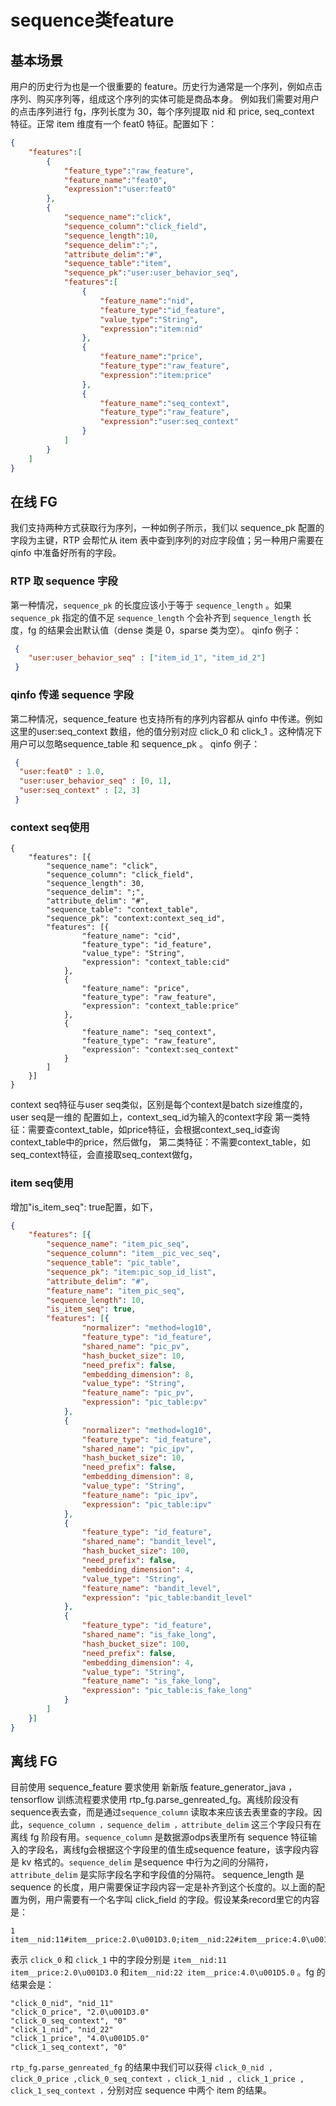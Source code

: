 # sequence类feature

## 基本场景

⽤户的历史⾏为也是⼀个很重要的 feature。历史⾏为通常是⼀个序列，例如点击序列、购买序列等，组成这个序列的实体可能是商品本身。
例如我们需要对⽤户的点击序列进⾏ fg，序列⻓度为 30，每个序列提取 nid 和 price, seq_context 特征。正常 item 维度有⼀个 feat0 特征。配置如下：

```json
{
    "features":[
        {
            "feature_type":"raw_feature",
            "feature_name":"feat0",
            "expression":"user:feat0"
        },
        {
            "sequence_name":"click",
            "sequence_column":"click_field",
            "sequence_length":10,
            "sequence_delim":";",
            "attribute_delim":"#",
            "sequence_table":"item",
            "sequence_pk":"user:user_behavior_seq",
            "features":[
                {
                    "feature_name":"nid",
                    "feature_type":"id_feature",
                    "value_type":"String",
                    "expression":"item:nid"
                },
                {
                    "feature_name":"price",
                    "feature_type":"raw_feature",
                    "expression":"item:price"
                },
                {
                    "feature_name":"seq_context",
                    "feature_type":"raw_feature",
                    "expression":"user:seq_context"
                }
            ]
        }
    ]
}
```

## 在线 FG

我们⽀持两种⽅式获取⾏为序列，⼀种如例⼦所示，我们以 sequence_pk 配置的字段为主键，RTP 会帮忙从 item 表中查到序列的对应字段值；另⼀种⽤户需要在 qinfo 中准备好所有的字段。

### RTP 取 sequence 字段

第⼀种情况，`sequence_pk` 的⻓度应该⼩于等于 `sequence_length` 。如果 `sequence_pk` 指定的值不⾜ `sequence_length` 个会补⻬到 `sequence_length` ⻓度，fg 的结果会出默认值（dense 类是 0，sparse 类为空）。
qinfo 例⼦：

```json
 {
 	"user:user_behavior_seq" : ["item_id_1", "item_id_2"]
 }
```

### qinfo 传递 sequence 字段

第⼆种情况，sequence_feature 也⽀持所有的序列内容都从 qinfo 中传递。例如这⾥的user:seq_context 数组，他的值分别对应 click_0 和 click_1 。这种情况下⽤户可以忽略sequence_table 和 sequence_pk 。
qinfo 例⼦：

```json
 {
  "user:feat0" : 1.0,
  "user:user_behavior_seq" : [0, 1],
  "user:seq_context" : [2, 3]
 }
```

### context seq使⽤

```
{
	"features": [{
		"sequence_name": "click",
		"sequence_column": "click_field",
		"sequence_length": 30,
		"sequence_delim": ";",
		"attribute_delim": "#",
		"sequence_table": "context_table",
		"sequence_pk": "context:context_seq_id",
		"features": [{
				"feature_name": "cid",
				"feature_type": "id_feature",
				"value_type": "String",
				"expression": "context_table:cid"
			},
			{
				"feature_name": "price",
				"feature_type": "raw_feature",
				"expression": "context_table:price"
			},
			{
				"feature_name": "seq_context",
				"feature_type": "raw_feature",
				"expression": "context:seq_context"
			}
		]
	}]
}
```

context seq特征与user seq类似，区别是每个context是batch size维度的，user seq是⼀维的
配置如上，context_seq_id为输⼊的context字段
第⼀类特征：需要查context_table，如price特征，会根据context_seq_id查询context_table中的price，然后做fg，
第⼆类特征：不需要context_table，如seq_context特征，会直接取seq_context做fg，

### item seq使⽤

增加"is_item_seq": true配置，如下，

```json
{
	"features": [{
		"sequence_name": "item_pic_seq",
		"sequence_column": "item__pic_vec_seq",
		"sequence_table": "pic_table",
		"sequence_pk": "item:pic_sop_id_list",
		"attribute_delim": "#",
		"feature_name": "item_pic_seq",
		"sequence_length": 10,
		"is_item_seq": true,
		"features": [{
				"normalizer": "method=log10",
				"feature_type": "id_feature",
				"shared_name": "pic_pv",
				"hash_bucket_size": 10,
				"need_prefix": false,
				"embedding_dimension": 8,
				"value_type": "String",
				"feature_name": "pic_pv",
				"expression": "pic_table:pv"
			},
			{
				"normalizer": "method=log10",
				"feature_type": "id_feature",
				"shared_name": "pic_ipv",
				"hash_bucket_size": 10,
				"need_prefix": false,
				"embedding_dimension": 8,
				"value_type": "String",
				"feature_name": "pic_ipv",
				"expression": "pic_table:ipv"
			},
			{
				"feature_type": "id_feature",
				"shared_name": "bandit_level",
				"hash_bucket_size": 100,
				"need_prefix": false,
				"embedding_dimension": 4,
				"value_type": "String",
				"feature_name": "bandit_level",
				"expression": "pic_table:bandit_level"
			},
			{
				"feature_type": "id_feature",
				"shared_name": "is_fake_long",
				"hash_bucket_size": 100,
				"need_prefix": false,
				"embedding_dimension": 4,
				"value_type": "String",
				"feature_name": "is_fake_long",
				"expression": "pic_table:is_fake_long"
			}
		]
	}]
}
```

## 离线 FG

​⽬前使⽤ sequence_feature 要求使⽤ 新新版 feature_generator_java ， tensorflow 训练流程要求使⽤ rtp_fg.parse_genreated_fg。
​离线阶段没有sequence表去查，⽽是通过`sequence_column` 读取本来应该去表⾥查的字段。因此，`sequence_column ，sequence_delim ，attribute_delim` 这三个字段只有在离线 fg 阶段有⽤。`sequence_column` 是数据源odps表⾥所有 sequence 特征输⼊的字段名，离线fg会根据这个字段⾥的值⽣成sequence feature，该字段内容是 kv 格式的。`sequence_delim` 是sequence 中⾏为之间的分隔符，`attribute_delim` 是实际字段名字和字段值的分隔符。
​sequence_length 是 sequence 的⻓度，⽤户需要保证字段内容⼀定是补⻬到这个⻓度的。以上⾯的配置为例，⽤户需要有⼀个名字叫 click_field 的字段。假设某条record⾥它的内容是：

```
1 item__nid:11#item__price:2.0\u001D3.0;item__nid:22#item__price:4.0\u001D5.0
```

表示 `click_0` 和 `click_1` 中的字段分别是 `item__nid:11 item__price:2.0\u001D3.0` 和`item__nid:22 item__price:4.0\u001D5.0` 。fg 的结果会是：

```
"click_0_nid", "nid_11"
"click_0_price", "2.0\u001D3.0"
"click_0_seq_context", "0"
"click_1_nid", "nid_22"
"click_1_price", "4.0\u001D5.0"
"click_1_seq_context", "0"
```

`rtp_fg.parse_genreated_fg` 的结果中我们可以获得 `click_0_nid , click_0_price ,click_0_seq_context ，click_1_nid , click_1_price , click_1_seq_context ，`分别对应 sequence 中两个 item 的结果。

